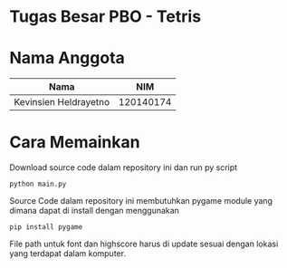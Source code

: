 # Tugas Besar PBO - Tetris
# Nama Anggota
| Nama  | NIM |
| ------------- | ------------- |
| Kevinsien Heldrayetno  | 120140174  |
# Cara Memainkan
Download source code dalam repository ini dan run py script
```
python main.py
```
Source Code dalam repository ini membutuhkan pygame module yang dimana dapat di install dengan menggunakan
```
pip install pygame
```
File path untuk font dan highscore harus di update sesuai dengan lokasi yang terdapat dalam komputer.
